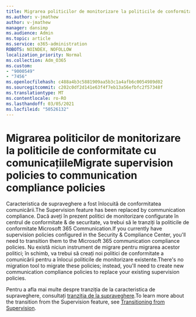 ```yaml
---
title: Migrarea politicilor de monitorizare la politicile de conformitate cu comunicațiile
ms.author: v-jmathew
author: v-jmathew
manager: dansimp
ms.audience: Admin
ms.topic: article
ms.service: o365-administration
ROBOTS: NOINDEX, NOFOLLOW
localization_priority: Normal
ms.collection: Adm_O365
ms.custom:
- "9000549"
- "7456"
ms.openlocfilehash: c488a4b3c5881909aa5b3c1a4afb6c0054989d02
ms.sourcegitcommit: c202c0df2d141e63f4f7eb13a56efbfc2f57348f
ms.translationtype: MT
ms.contentlocale: ro-RO
ms.lasthandoff: 03/05/2021
ms.locfileid: "50526132"
---
```

# <a name="migrate-supervision-policies-to-communication-compliance-policies"></a><span data-ttu-id="5add6-102">Migrarea politicilor de monitorizare la politicile de conformitate cu comunicațiile</span><span class="sxs-lookup"><span data-stu-id="5add6-102">Migrate supervision policies to communication compliance policies</span></span>

<span data-ttu-id="5add6-103">Caracteristica de supraveghere a fost înlocuită de conformitatea comunicării.</span><span class="sxs-lookup"><span data-stu-id="5add6-103">The Supervision feature has been replaced by communication compliance.</span></span> <span data-ttu-id="5add6-104">Dacă aveți în prezent politici de monitorizare configurate în centrul de conformitate & de securitate, va trebui să le tranziți la politicile de conformitate Microsoft 365 Communication.</span><span class="sxs-lookup"><span data-stu-id="5add6-104">If you currently have supervision policies configured in the Security & Compliance Center, you'll need to transition them to the Microsoft 365 communication compliance policies.</span></span> <span data-ttu-id="5add6-105">Nu există niciun instrument de migrare pentru migrarea acestor politici; în schimb, va trebui să creați noi politici de conformitate a comunicării pentru a înlocui politicile de monitorizare existente.</span><span class="sxs-lookup"><span data-stu-id="5add6-105">There's no migration tool to migrate these policies; instead, you'll need to create new communication compliance policies to replace your existing supervision policies.</span></span>

<span data-ttu-id="5add6-106">Pentru a afla mai multe despre tranziția de la caracteristica de supraveghere, consultați [tranziția de la supraveghere](https://go.microsoft.com/fwlink/?linkid=2128750).</span><span class="sxs-lookup"><span data-stu-id="5add6-106">To learn more about the transition from the Supervision feature, see [Transitioning from Supervision](https://go.microsoft.com/fwlink/?linkid=2128750).</span></span>
